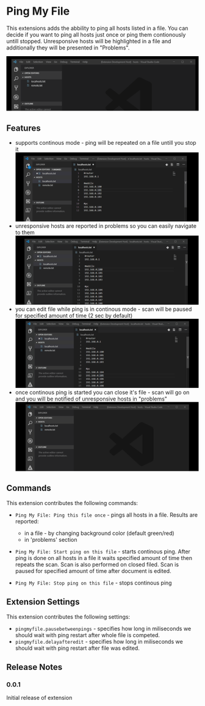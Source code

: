 # Ping My File

This extensions adds the abbility to ping all hosts listed in a file. You can decide if you want to ping all hosts just once or ping them contionously untill stopped. Unresponsive hosts will be highlighted in a file and additionally they will be presented in "Problems".

![alt](img/brief.gif)

## Features

* supports continous mode - ping will be repeated on a file 
untill you stop it
![alt](img/continous.gif)
* unresponsive hosts are reported in problems so you can easily navigate to them
![alt](img/problems.gif)
* you can edit file while ping is in continous mode - scan will be paused for specified amount of time (2 sec by default)
![alt](img/pause.gif)
* once continous ping is started you can close it's file - scan will go on and you will be notified of unresponsive hosts in "problems"
![alt](img/multiple.gif)

## Commands

This extension contributes the following commands:

* `Ping My File: Ping this file once` - pings all hosts in a file. Results are reported:
  * in a file - by changing background color (default green/red)
  * in 'problems' section

* `Ping My File: Start ping on this file` - starts continous ping. After ping is done on all hosts in a file it waits specified amount of time then repeats the scan. Scan is also performed on closed filed. Scan is paused for specified amount of time after document is edited.

* `Ping My File: Stop ping on this file` - stops continous ping

## Extension Settings

This extension contributes the following settings:

* `pingmyfile.pausebetweenpings` - specifies how long in miliseconds we should wait with ping restart after whole file is competed.
* `pingmyfile.delayafteredit` - specifies how long in miliseconds we should wait with ping restart after file was edited.

## Release Notes

### 0.0.1

Initial release of extension
